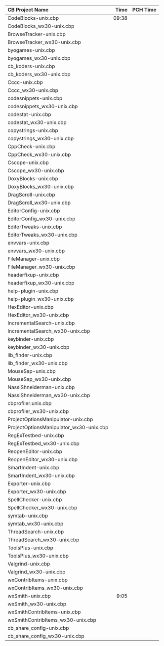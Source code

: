 | CB Project Name               |Time      |PCH Time  |
|:------------------------------|---------:|---------:|
|CodeBlocks-unix.cbp            |09:38||
|CodeBlocks_wx30-unix.cbp       |||
|BrowseTracker-unix.cbp         |||
|BrowseTracker_wx30-unix.cbp    |||
|byogames-unix.cbp              |||
|byogames_wx30-unix.cbp         |||
|cb_koders-unix.cbp             |||
|cb_koders_wx30-unix.cbp        |||
|Cccc-unix.cbp                  |||
|Cccc_wx30-unix.cbp             |||
|codesnippets-unix.cbp          |||
|codesnippets_wx30-unix.cbp     |||
|codestat-unix.cbp              |||
|codestat_wx30-unix.cbp         |||
|copystrings-unix.cbp           |||
|copystrings_wx30-unix.cbp      |||
|CppCheck-unix.cbp              |||
|CppCheck_wx30-unix.cbp         |||
|Cscope-unix.cbp                |||
|Cscope_wx30-unix.cbp           |||
|DoxyBlocks-unix.cbp
|DoxyBlocks_wx30-unix.cbp
|DragScroll-unix.cbp
|DragScroll_wx30-unix.cbp
|EditorConfig-unix.cbp
|EditorConfig_wx30-unix.cbp
|EditorTweaks-unix.cbp
|EditorTweaks_wx30-unix.cbp
|envvars-unix.cbp
|envvars_wx30-unix.cbp
|FileManager-unix.cbp
|FileManager_wx30-unix.cbp
|headerfixup-unix.cbp
|headerfixup_wx30-unix.cbp
|help-plugin-unix.cbp
|help-plugin_wx30-unix.cbp
|HexEditor-unix.cbp
|HexEditor_wx30-unix.cbp
|IncrementalSearch-unix.cbp
|IncrementalSearch_wx30-unix.cbp
|keybinder-unix.cbp
|keybinder_wx30-unix.cbp
|lib_finder-unix.cbp
|lib_finder_wx30-unix.cbp
|MouseSap-unix.cbp
|MouseSap_wx30-unix.cbp
|NassiShneiderman-unix.cbp
|NassiShneiderman_wx30-unix.cbp
|cbprofiler.unix.cbp
|cbprofiler_wx30-unix.cbp
|ProjectOptionsManipulator-unix.cbp
|ProjectOptionsManipulator_wx30-unix.cbp
|RegExTestbed-unix.cbp
|RegExTestbed_wx30-unix.cbp
|ReopenEditor-unix.cbp
|ReopenEditor_wx30-unix.cbp
|SmartIndent-unix.cbp
|SmartIndent_wx30-unix.cbp
|Exporter-unix.cbp
|Exporter_wx30-unix.cbp
|SpellChecker-unix.cbp
|SpellChecker_wx30-unix.cbp
|symtab-unix.cbp
|symtab_wx30-unix.cbp
|ThreadSearch-unix.cbp
|ThreadSearch_wx30-unix.cbp
|ToolsPlus-unix.cbp
|ToolsPlus_wx30-unix.cbp
|Valgrind-unix.cbp
|Valgrind_wx30-unix.cbp
|wxContribItems-unix.cbp
|wxContribItems_wx30-unix.cbp
|wxSmith-unix.cbp  |9:05||
|wxSmith_wx30-unix.cbp  |||
|wxSmithContribItems-unix.cbp  |||
|wxSmithContribItems_wx30-unix.cbp  |||
|cb_share_config-unix.cbp  |||
|cb_share_config_wx30-unix.cbp  |||
